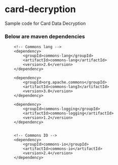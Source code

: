 # card-decryption
Sample code for Card Data Decryption

### Below are maven dependencies


		<!-- Commons lang -->
		<dependency>
			<groupId>commons-lang</groupId>
			<artifactId>commons-lang</artifactId>
			<version>2.6</version>
		</dependency>

		<dependency>
			<groupId>org.apache.commons</groupId>
			<artifactId>commons-lang3</artifactId>
			<version>3.0</version>
		</dependency>

		<dependency>
			<groupId>commons-logging</groupId>
			<artifactId>commons-logging</artifactId>
			<version>1.2</version>
		</dependency>


		<!-- Commons IO -->
		<dependency>
			<groupId>commons-io</groupId>
			<artifactId>commons-io</artifactId>
			<version>2.4</version>
		</dependency>
